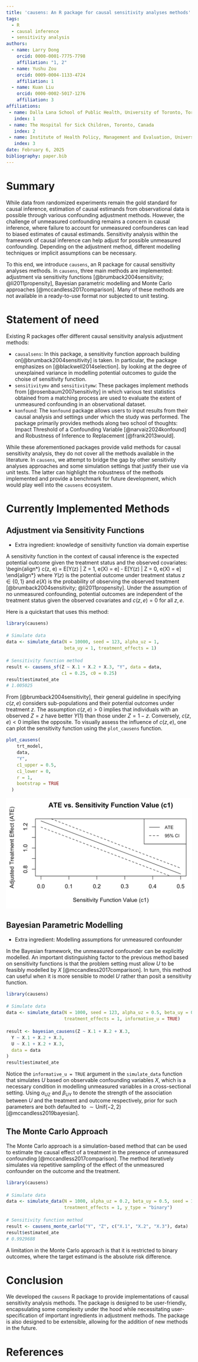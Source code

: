 ```yaml
---
title: 'causens: An R package for causal sensitivity analyses methods'
tags:
  - R
  - causal inference
  - sensitivity analysis
authors:
  - name: Larry Dong
    orcid: 0000-0001-7775-7798
    affiliation: "1, 2"
  - name: Yushu Zou
    orcid: 0009-0004-1133-4724
    affiliation: 1
  - name: Kuan Liu
    orcid: 0000-0002-5017-1276
    affiliation: 3
affiliations:
 - name: Dalla Lana School of Public Health, University of Toronto, Toronto, Canada
   index: 1
 - name: The Hospital for Sick Children, Toronto, Canada
   index: 2
 - name: Institute of Health Policy, Management and Evaluation, University of Toronto, Toronto, Canada
   index: 3
date: February 6, 2025
bibliography: paper.bib
---
```


# Summary

While data from randomized experiments remain the gold standard for causal inference,
estimation of causal estimands from observational data is possible through various
confounding adjustment methods. However, the challenge of unmeasured confounding remains 
a concern in causal inference, where failure to account for unmeasured confounderes can 
lead to biased estimates of causal estimands. Sensitivity analysis within the framework of causal inference can help adjust for possible unmeasured confounding. Depending on the adjustment method, different modelling techniques or implicit assumptions can be necessary. 

To this end, we introduce `causens`, an R package for causal sensitivity analyses methods.
In `causens`, three main methods are implemented: adjustment via sensitivity
functions [@brumback2004sensitivity; @li2011propensity], Bayesian parametric modelling and 
Monte Carlo approaches [@mccandless2017comparison]. Many of these methods are not available
in a ready-to-use format nor subjected to unit testing.

# Statement of need

Existing R packages offer different causal sensitivity analysis adjustment methods:

- `causalsens`: In this package, a sensitivity function approach building on[@brumback2004sensitivity] is taken. In particular, the package emphasizes on [@blackwell2014selection].
  by looking at the degree of unexplained variance in modelling potential outcomes to guide the choise of sensitivity function.
- `sensitivitymv` and `sensitivitymw`: These packages implement methods from [@rosenbaum2007sensitivity] in which various test statistics obtained from a matching process are used to evaluate the extent of unmeasured confounding in an observational dataset.
- `konfound`: The `konfound` package allows users to input results from their causal analysis and settings under which the study was performed. The package primarily provides methods along two school of thoughts: Impact Threshold of a Confounding Variable [@narvaiz2024konfound] and Robustness of Inference to Replacement [@frank2013would].

While these aforementioned packages provide valid methods for causal sensitivity analysis, they do not cover all the methods available in the literature. In `causens`, we attempt to bridge the gap
by other sensitivity analyses approaches and some simulation settings that justify their use via unit tests. The latter can highlight the robustness of the methods implemented and provide a benchmark for future development, which would play well into the `causens` ecosystem.

# Currently Implemented Methods

## Adjustment via Sensitivity Functions

- Extra ingredient: knowledge of sensitivity function via domain expertise

A sensitivity function in the context of causal inference is the expected potential outcome
given the treatment status and the observed covariates:
\begin{align*}
  c(z, e) = E[Y(z) | Z = 1, e(X) = e] - E[Y(z) | Z = 0, e(X) = e]
\end{align*}
where $Y(z)$ is the potential outcome under treatment status $z \in \{0, 1\}$ and $e(X)$ is the probability of observing the observed treatment [@brumback2004sensitivity; @li2011propensity]. Under the assumption of no unmeasured confounding, potential outcomes are independent of the treatment status given the observed covariates and
$c(z, e) = 0$ for all $z, e$.

Here is a quickstart that uses this method:

```r
library(causens)

# Simulate data
data <- simulate_data(N = 10000, seed = 123, alpha_uz = 1,
                      beta_uy = 1, treatment_effects = 1)

# Sensitivity function method
result <- causens_sf(Z ~ X.1 + X.2 + X.3, "Y", data = data, 
                     c1 = 0.25, c0 = 0.25)
result$estimated_ate
# 1.005025
```

From [@brumback2004sensitivity], their general guideline in specifying $c(z, e)$ considers sub-populations and their potential outcomes under treatment $z$. The assumption $c(z, e) > 0$ implies that individuals with an observed $Z = z$ have better $Y(1)$ than those under $Z = 1 - z$. Conversely, $c(z, e) < 0$ implies the opposite. To visually assess the influence of $c(z, e)$, one can plot the sensitivity function using the `plot_causens` function.

```r
plot_causens(
    trt_model,
    data,
    "Y",
    c1_upper = 0.5,
    c1_lower = 0,
    r = 1,
    bootstrap = TRUE
  )
```
![Plot of average treatment effect estimates and 95% confidence interval estimates vs. sensitivity function value as a constant (c1)](plot.png)

## Bayesian Parametric Modelling

- Extra ingredient: Modelling assumptions for unmeasured confounder

In the Bayesian framework, the unmeasured confounder can be explicitly modelled. An important
distinguishing factor to the previous method based on sensitivity functions is that the problem
setting must allow $U$ to be feasibly modelled by $X$ [@mccandless2017comparison]. In turn, this method can useful when
it is more sensible to model $U$ rather than posit a sensitivity function.

```r
library(causens)

# Simulate data
data <- simulate_data(N = 1000, seed = 123, alpha_uz = 0.5, beta_uy = 0.2, 
                      treatment_effects = 1, informative_u = TRUE)

result <- bayesian_causens(Z ~ X.1 + X.2 + X.3,
  Y ~ X.1 + X.2 + X.3,
  U ~ X.1 + X.2 + X.3,
  data = data
)
result$estimated_ate
```

Notice the `informative_u = TRUE` argument in the `simulate_data` function that simulates $U$ based on observable confounding variables $X$, which is a necessary condition in modelling unmeasured variables in a cross-sectional setting.
Using $\alpha_{\mathrm{UZ}}$ and $\beta_{\mathrm{UY}}$ to denote the strength of
the association between $U$ and the treatment and outcome respectively, prior for
such parameters are both defaulted to $\sim \text{Unif}(-2, 2)$  [@mccandless2019bayesian].


## The Monte Carlo Approach

The Monte Carlo approach is a simulation-based method that can be used to estimate the causal effect
of a treatment in the presence of unmeasured confounding [@mccandless2017comparison]. The method iteratively simulates via
repetitive sampling of the effect of the unmeasured confounder on the outcome and the treatment.

```r
library(causens)

# Simulate data
data <- simulate_data(N = 1000, alpha_uz = 0.2, beta_uy = 0.5, seed = 123,
                      treatment_effects = 1, y_type = "binary")

# Sensitivity function method
result <- causens_monte_carlo("Y", "Z", c("X.1", "X.2", "X.3"), data)
result$estimated_ate
# 0.9929688
```

A limitation in the Monte Carlo approach is that it is restricted to binary outcomes, where the target estimand is the absolute risk difference.

# Conclusion

We developed the `causens` R package to provide implementations of causal sensitivity analysis methods. The package is designed to be user-friendly, encapsulating some complexity under the hood while necessitating user-specification of important ingredients in adjustment methods. The package is also designed to be extensible, allowing for the addition of new methods in the future.

# References
